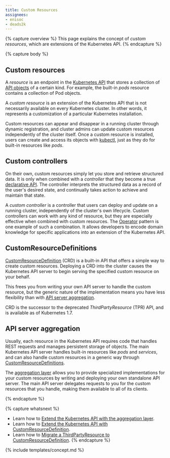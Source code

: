 ```yaml
---
title: Custom Resources
assignees:
- enisoc
- deads2k
---
```


{% capture overview %}
This page explains the concept of *custom resources*, which are extensions of the Kubernetes API.
{% endcapture %}

{% capture body %}
## Custom resources

A *resource* is an endpoint in the [Kubernetes API](/docs/reference/api-overview/) that stores a
collection of [API objects](/docs/concepts/overview/working-with-objects/kubernetes-objects/) of a
certain kind.
For example, the built-in *pods* resource contains a collection of Pod objects.

A *custom resource* is an extension of the Kubernetes API that is not necessarily available on every
Kubernetes cluster.
In other words, it represents a customization of a particular Kubernetes installation.

Custom resources can appear and disappear in a running cluster through dynamic registration,
and cluster admins can update custom resources independently of the cluster itself.
Once a custom resource is installed, users can create and access its objects with
[kubectl](/docs/user-guide/kubectl-overview/), just as they do for built-in resources like *pods*.

## Custom controllers

On their own, custom resources simply let you store and retrieve structured data.
It is only when combined with a *controller* that they become a true
[declarative API](/docs/concepts/overview/working-with-objects/kubernetes-objects/#understanding-kubernetes-objects).
The controller interprets the structured data as a record of the user's desired state,
and continually takes action to achieve and maintain that state.

A *custom controller* is a controller that users can deploy and update on a running cluster,
independently of the cluster's own lifecycle.
Custom controllers can work with any kind of resource, but they are especially effective when
combined with custom resources.
The [Operator](https://coreos.com/blog/introducing-operators.html) pattern is one example of such a
combination. It allows developers to encode domain knowledge for specific applications into an
extension of the Kubernetes API.

## CustomResourceDefinitions

[CustomResourceDefinition](/docs/tasks/access-kubernetes-api/extend-api-custom-resource-definitions/)
(CRD) is a built-in API that offers a simple way to create custom resources.
Deploying a CRD into the cluster causes the Kubernetes API server to begin serving the specified
custom resource on your behalf.

This frees you from writing your own API server to handle the custom resource,
but the generic nature of the implementation means you have less flexibility than with
[API server aggregation](#api-server-aggregation).

CRD is the successor to the deprecated *ThirdPartyResource* (TPR) API, and is available as of
Kubernetes 1.7.

## API server aggregation

Usually, each resource in the Kubernetes API requires code that handles REST requests and manages
persistent storage of objects.
The main Kubernetes API server handles built-in resources like *pods* and *services*,
and can also handle custom resources in a generic way through [CustomResourceDefinitions](#customresourcedefinitions).

The [aggregation layer](/docs/concepts/api-extension/apiserver-aggregation) allows you to provide specialized
implementations for your custom resources by writing and deploying your own standalone API server.
The main API server delegates requests to you for the custom resources that you handle,
making them available to all of its clients.

{% endcapture %}

{% capture whatsnext %}
* Learn how to [Extend the Kubernetes API with the aggregation layer](/docs/concepts/api-extension/apiserver-aggregation/).
* Learn how to [Extend the Kubernetes API with CustomResourceDefinition](/docs/tasks/access-kubernetes-api/extend-api-custom-resource-definitions/).
* Learn how to [Migrate a ThirdPartyResource to CustomResourceDefinition](/docs/tasks/access-kubernetes-api/migrate-third-party-resource/).
{% endcapture %}

{% include templates/concept.md %}
